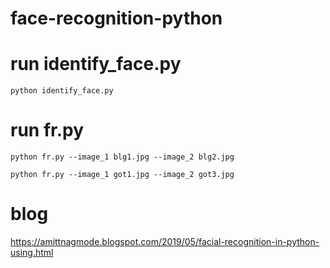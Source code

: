 # face-recognition-python

# run identify_face.py 
`python identify_face.py`


# run fr.py
`python fr.py --image_1 blg1.jpg --image_2 blg2.jpg`

`python fr.py --image_1 got1.jpg --image_2 got3.jpg`


# blog
https://amittnagmode.blogspot.com/2019/05/facial-recognition-in-python-using.html
